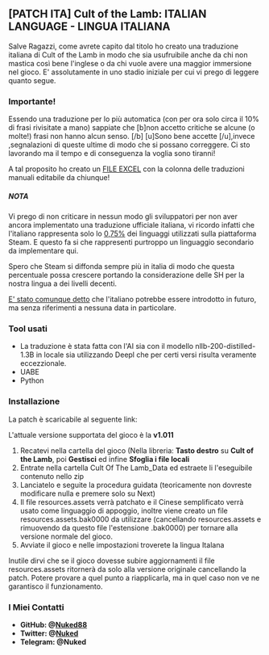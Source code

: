 ## [PATCH ITA\] Cult of the Lamb: ITALIAN LANGUAGE - LINGUA ITALIANA

Salve Ragazzi,
come avrete capito dal titolo ho creato una traduzione italiana di Cult of the Lamb in modo che sia usufruibile anche da chi non mastica così bene l'inglese o da chi vuole avere una maggior immersione nel gioco.
E' assolutamente in uno stadio iniziale per cui vi prego di leggere quanto segue. 

### Importante! 
Essendo una traduzione per lo più automatica (con per ora solo circa il 10% di frasi rivisitate a mano) sappiate che [b]non accetto critiche se alcune (o molte!) frasi non hanno alcun senso. [/b]
[u]Sono bene accette [/u],invece ,segnalazioni di queste ultime di modo che si possano correggere.
Ci sto lavorando ma il tempo e di conseguenza la voglia sono tiranni!

A tal proposito ho creato un [FILE EXCEL](https://1drv.ms/x/s!Ao81reUujmbCs-V3KOFRG1KXal11Ug?e=6PPw5x) con la colonna delle traduzioni manuali editabile da chiunque!

##### NOTA 
Vi prego di non criticare in nessun modo gli sviluppatori per non aver ancora implementato una traduzione ufficiale italiana, vi ricordo infatti che l'italiano rappresenta solo lo  [0,75%](https://store.steampowered.com/hwsurvey)  dei linguaggi utilizzati sulla piattaforma Steam. E questo fa si che rappresenti purtroppo un linguaggio secondario da implementare qui.

Spero che Steam si diffonda sempre più in italia di modo che questa percentuale possa crescere portando la considerazione delle SH per la nostra lingua a dei livelli decenti.

[E' stato comunque detto](https://steamcommunity.com/app/1313140/discussions/0/3448087938660044962/#c3448087938660390558/) che l'italiano potrebbe essere introdotto in futuro, ma senza riferimenti a nessuna data in particolare.

### Tool usati 

* La traduzione è stata fatta con l'AI sia con il modello nllb-200-distilled-1.3B in locale sia utilizzando Deepl che per certi versi risulta veramente eccezzionale.
* UABE
* Python


### Installazione 

La patch è scaricabile al seguente link:
<!-- https://www.animecast.net/download/lang_ita_cult_of_the_lamb-v0.2016.zip -->

L'attuale versione supportata del gioco è la **v1.011**


1. Recatevi nella cartella del gioco (Nella libreria: **Tasto destro** su **Cult of the Lamb**, poi **Gestisci** ed infine **Sfoglia i file locali**
2. Entrate nella cartella Cult Of The Lamb_Data ed estraete li l'eseguibile contenuto nello zip
3. Lanciatelo e seguite la procedura guidata (teoricamente non dovreste modificare nulla e premere solo su Next)
4. Il file resources.assets verrà patchato e il Cinese semplificato verrà usato come linguaggio di appoggio, inoltre viene creato un file resources.assets.bak0000 da utilizzare (cancellando resources.assets e rimuovendo da questo file l'estensione .bak0000) per tornare alla versione normale del gioco.
5. Avviate il gioco e nelle impostazioni troverete la lingua Italana


Inutile dirvi che se il gioco dovesse subire aggiornamenti il file resources.assets ritornerà da solo alla versione originale cancellando la patch. Potere provare a quel punto a riapplicarla, ma in quel caso non ve ne garantisco il funzionamento.

### I Miei Contatti

* **GitHub:     @[Nuked88](https://github.com/Nuked88)**
* **Twitter:     @[Nuked](https://twitter.com/Nuked)**
* **Telegram: @Nuked**
